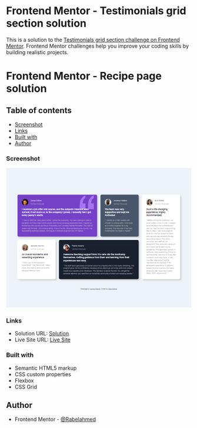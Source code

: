 # Frontend Mentor - Testimonials grid section solution

This is a solution to the [Testimonials grid section challenge on Frontend Mentor](https://www.frontendmentor.io/challenges/testimonials-grid-section-Nnw6J7Un7). Frontend Mentor challenges help you improve your coding skills by building realistic projects. 

# Frontend Mentor - Recipe page solution

## Table of contents


  - [Screenshot](#screenshot)
  - [Links](#links)
  - [Built with](#built-with)
  - [Author](#author)

### Screenshot

![Screenshot](./images/FireShot%20Capture%20010%20-%20Frontend%20Mentor%20-%20[Challenge%20Name%20Here]%20-%20127.0.0.1.png)


### Links

- Solution URL: [Solution](https://github.com/Rabelahmed/testimonials-grid-section-main)
- Live Site URL: [Live Site](https://rabelahmed.github.io/testimonials-grid-section-main/)

### Built with

- Semantic HTML5 markup
- CSS custom properties
- Flexbox
- CSS Grid

## Author

- Frontend Mentor - [@Rabelahmed](https://www.frontendmentor.io/profile/Rabelahmed)
